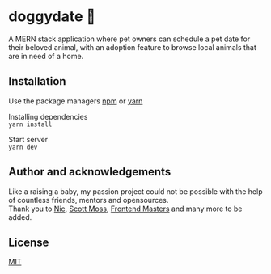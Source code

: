# doggydate 🐶
A MERN stack application where pet owners can schedule a pet date for their beloved animal, with an adoption feature to browse local animals that are in need of a home.


## Installation 
Use the package managers [npm](https://www.npmjs.com) or [yarn](https://yarnpkg.com/lang/en/) <br>

Installing dependencies <br>
  ``` yarn install ```

  Start server <br>
  ``` yarn dev ```
## Author and acknowledgements
Like a raising a baby, my passion project could not be possible with the help of countless friends, mentors and opensources. <br>
Thank you to [Nic](https://github.com/nlacock), [Scott Moss](https://github.com/Hendrixer), [Frontend Masters](https://github.com/FrontendMasters) and many more to be added.

## License
[MIT](https://choosealicense.com/licenses/mit/)
